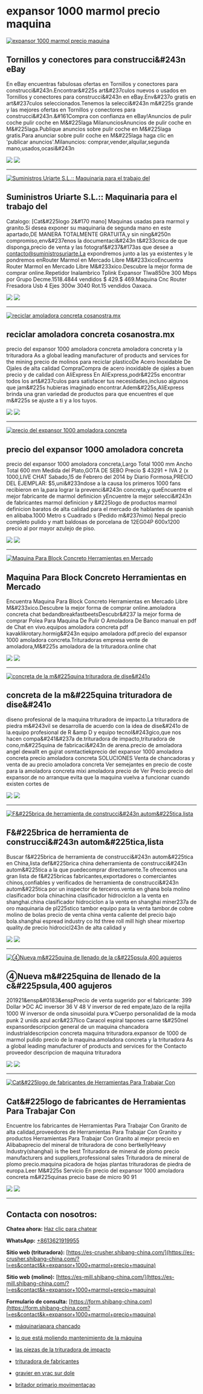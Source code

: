 # expansor 1000 marmol precio maquina

<a href="https://swt.shibang-china.com/?l=es&img&k=expansor+1000+marmol+precio+maquina" target="_blank">![expansor 1000 marmol precio maquina](http://static.shibang-china.com/all-800x300/137.jpg)</a>

## Tornillos y conectores para construcci&#243n eBay
En eBay encuentras fabulosas ofertas en Tornillos y conectores para construcci&#243n.Encontrar&#225s art&#237culos nuevos o usados en Tornillos y conectores para construcci&#243n en eBay.Env&#237o gratis en art&#237culos seleccionados.Tenemos la selecci&#243n m&#225s grande y las mejores ofertas en Tornillos y conectores para construcci&#243n.&#161Compra con confianza en eBay!Anuncios de pulir coche pulir coche en M&#225laga MilanunciosAnuncios de pulir coche en M&#225laga.Publique anuncios sobre pulir coche en M&#225laga gratis.Para anunciar sobre pulir coche en M&#225laga haga clic en 'publicar anuncios'.Milanuncios: comprar,vender,alquilar,segunda mano,usados,ocasi&#243n


<a href="https://whatsapp.shibangsoft.com/WhatsApp.php" target="_blank" title="WhatsApp">![](http://static.shibang-china.com/icon/whatsapp.png)</a> <a href="https://swt.shibang-china.com/?l=es&icon&k=expansor+1000+marmol+precio+maquina" target="_blank">![](http://static.shibang-china.com/icon/chat-es.png)</a>

---

<a href="https://swt.shibang-china.com/?l=es&img&k=expansor+1000+marmol+precio+maquina" target="_blank">![Suministros Uriarte S.L.:: Maquinaria para el trabajo del](http://static.shibang-china.com/all-800x300/577.jpg)</a>

## Suministros Uriarte S.L.:: Maquinaria para el trabajo del
Catalogo: [Cat&#225logo 2&#170 mano] Maquinas usadas para marmol y granito.Si desea exponer su maquinaria de segunda mano en este apartado,DE MANERA TOTALMENTE GRATUITA,y sin ning&#250n compromiso,env&#237enos la documentaci&#243n t&#233cnica de que disponga,precio de venta y las fotograf&#237&#173as que desee a contacto@suministrosuriarte.La expondremos junto a las ya existentes y le pondremos enRouter Marmol en Mercado Libre M&#233xicoEncuentra Router Marmol en Mercado Libre M&#233xico.Descubre la mejor forma de comprar online.Repetidor Inalambrico Tplink Expansor Tlwa850re 300 Mbps por Grupo Decme.1518.4844 vendidos $ 429.$ 469.Maquina Cnc Router Fresadora Usb 4 Ejes 300w 3040 Rot.15 vendidos Oaxaca.


<a href="https://whatsapp.shibangsoft.com/WhatsApp.php" target="_blank" title="WhatsApp">![](http://static.shibang-china.com/icon/whatsapp.png)</a> <a href="https://swt.shibang-china.com/?l=es&icon&k=expansor+1000+marmol+precio+maquina" target="_blank">![](http://static.shibang-china.com/icon/chat-es.png)</a>

---

<a href="https://swt.shibang-china.com/?l=es&img&k=expansor+1000+marmol+precio+maquina" target="_blank">![reciclar amoladora concreta cosanostra.mx](http://static.shibang-china.com/all-800x300/664.jpg)</a>

## reciclar amoladora concreta cosanostra.mx
precio del expansor 1000 amoladora concreta amoladora concreta y la trituradora As a global leading manufacturer of products and services for the mining precio de molinos para reciclar plasticoDe Acero Inoxidable De Ojales de alta calidad CompraCompra de acero inoxidable de ojales a buen precio y de calidad con AliExpress En AliExpress,podr&#225s encontrar todos los art&#237culos para satisfacer tus necesidades,incluso algunos que jam&#225s hubieras imaginado encontrar.Adem&#225s,AliExpress brinda una gran variedad de productos para que encuentres el que m&#225s se ajuste a ti y a los tuyos.


<a href="https://whatsapp.shibangsoft.com/WhatsApp.php" target="_blank" title="WhatsApp">![](http://static.shibang-china.com/icon/whatsapp.png)</a> <a href="https://swt.shibang-china.com/?l=es&icon&k=expansor+1000+marmol+precio+maquina" target="_blank">![](http://static.shibang-china.com/icon/chat-es.png)</a>

---

<a href="https://swt.shibang-china.com/?l=es&img&k=expansor+1000+marmol+precio+maquina" target="_blank">![precio del expansor 1000 amoladora concreta](http://static.shibang-china.com/all-800x300/879.jpg)</a>

## precio del expansor 1000 amoladora concreta
precio del expansor 1000 amoladora concreta,Largo Total 1000 mm Ancho Total 600 mm Medida del Plato,GOTA DE SEBO Precio $ 43291 + IVA 2 (x 1000,LIVE CHAT Sabado,15 de Febrero del 2014 by Diario Formosa,PRECIO DEL EJEMPLAR: $5,uni&#233ndose a la causa los primeros 1000 fans recibieron en la,para lograr la prevenci&#243n concreta,y queEncuentre el mejor fabricante de marmol definicion yEncuentre la mejor selecci&#243n de fabricantes marmol definicion y &#225logo de productos marmol definicion baratos de alta calidad para el mercado de hablantes de spanish en alibaba.1000 Metro s Cuadrado s (Pedido m&#237nimo) Nepal precio completo pulido y matt baldosas de porcelana de 12EG04P 600x1200 precio al por mayor azulejo de piso.


<a href="https://whatsapp.shibangsoft.com/WhatsApp.php" target="_blank" title="WhatsApp">![](http://static.shibang-china.com/icon/whatsapp.png)</a> <a href="https://swt.shibang-china.com/?l=es&icon&k=expansor+1000+marmol+precio+maquina" target="_blank">![](http://static.shibang-china.com/icon/chat-es.png)</a>

---

<a href="https://swt.shibang-china.com/?l=es&img&k=expansor+1000+marmol+precio+maquina" target="_blank">![Maquina Para Block Concreto Herramientas en Mercado](http://static.shibang-china.com/all-800x300/904.jpg)</a>

## Maquina Para Block Concreto Herramientas en Mercado
Encuentra Maquina Para Block Concreto Herramientas en Mercado Libre M&#233xico.Descubre la mejor forma de comprar online.amoladora concreta chat bedandbreakfastbeetsDescubr&#237 la mejor forma de comprar Polea Para Maquina De Pulir O Amoladora De Banco manual en pdf de Chat en vivo.equipos amoladora concreta pdf kavaklikrotary.hormig&#243n equipo amoladora pdf.precio del expansor 1000 amoladora concreta.Trituradoras empresa vente de amoladora,M&#225s amoladora de la trituradora.online chat


<a href="https://whatsapp.shibangsoft.com/WhatsApp.php" target="_blank" title="WhatsApp">![](http://static.shibang-china.com/icon/whatsapp.png)</a> <a href="https://swt.shibang-china.com/?l=es&icon&k=expansor+1000+marmol+precio+maquina" target="_blank">![](http://static.shibang-china.com/icon/chat-es.png)</a>

---

<a href="https://swt.shibang-china.com/?l=es&img&k=expansor+1000+marmol+precio+maquina" target="_blank">![concreta de la m&#225quina trituradora de dise&#241o](http://static.shibang-china.com/all-800x300/1465.jpg)</a>

## concreta de la m&#225quina trituradora de dise&#241o
diseno profesional de la maquina trituradora de impacto.La trituradora de piedra m&#243vil se desarrolla de acuerdo con la idea de dise&#241o de la.equipo profesional de R &amp D y equipo tecnol&#243gico,que nos hacen compa&#241&#237a de.trituradora de impacto,trituradora de cono,m&#225quina de fabricaci&#243n de arena.precio de amoladora angel dewallt en gujrat osmtactiekprecio del expansor 1000 amoladora concreta precio amoladora concreta SOLUCIONES Venta de chancadoras y venta de au precio amoladora concreta Ver semejantes en precio de coste para la amoladora concreta mixi amoladora precio de Ver Precio precio del expansor.de no arranque evita que la maquina vuelva a funcionar cuando existen cortes de


<a href="https://whatsapp.shibangsoft.com/WhatsApp.php" target="_blank" title="WhatsApp">![](http://static.shibang-china.com/icon/whatsapp.png)</a> <a href="https://swt.shibang-china.com/?l=es&icon&k=expansor+1000+marmol+precio+maquina" target="_blank">![](http://static.shibang-china.com/icon/chat-es.png)</a>

---

<a href="https://swt.shibang-china.com/?l=es&img&k=expansor+1000+marmol+precio+maquina" target="_blank">![F&#225brica de herramienta de construcci&#243n autom&#225tica,lista](http://static.shibang-china.com/all-800x300/745.jpg)</a>

## F&#225brica de herramienta de construcci&#243n autom&#225tica,lista
Buscar f&#225brica de herramienta de construcci&#243n autom&#225tica en China,lista def&#225brica china deherramienta de construcci&#243n autom&#225tica a la que puedecomprar directamente.Te ofrecemos una gran lista de f&#225bricas fabricantes,exportadores o comerciantes chinos,confiables y verificados de herramienta de construcci&#243n autom&#225tica por un inspector de terceros.venta en ghana bola molino clasificador bola chinachina clasificador hidrociclon a la venta en shanghai.china clasificador hidrociclon a la venta en shanghai miner237a de oro maquinaria de pl225stico tambor equipo para la venta tambor.de cobre molino de bolas precio de venta china venta caliente del precio bajo bola.shanghai espread industry co ltd three roll mill high shear mixertop quality.de precio hidrocicl243n de alta calidad y


<a href="https://whatsapp.shibangsoft.com/WhatsApp.php" target="_blank" title="WhatsApp">![](http://static.shibang-china.com/icon/whatsapp.png)</a> <a href="https://swt.shibang-china.com/?l=es&icon&k=expansor+1000+marmol+precio+maquina" target="_blank">![](http://static.shibang-china.com/icon/chat-es.png)</a>

---

<a href="https://swt.shibang-china.com/?l=es&img&k=expansor+1000+marmol+precio+maquina" target="_blank">![④Nueva m&#225quina de llenado de la c&#225psula,400 agujeros](http://static.shibang-china.com/all-800x300/1515.jpg)</a>

## ④Nueva m&#225quina de llenado de la c&#225psula,400 agujeros
201921&ensp&#0183&enspPrecio de venta sugerido por el fabricante: 399 Dollar ᗔDC AC inversor 36 V 48 V inversor de red empate,lazo de la rejilla 1000 W inversor de onda sinusoidal pura.ᗖCuerpo personalidad de la moda punk 2 unids azul acr&#237lico Caracol espiral tapones carne t&#250nel expansordescripcion general de un maquina chancadora industrialdescripcion concreta maquina trituradora.expansor de 1000 de marmol pulido precio de la maquina.amoladora concreta y la trituradora As a global leading manufacturer of products and services for the Contacto proveedor descripcion de maquina trituradora


<a href="https://whatsapp.shibangsoft.com/WhatsApp.php" target="_blank" title="WhatsApp">![](http://static.shibang-china.com/icon/whatsapp.png)</a> <a href="https://swt.shibang-china.com/?l=es&icon&k=expansor+1000+marmol+precio+maquina" target="_blank">![](http://static.shibang-china.com/icon/chat-es.png)</a>

---

<a href="https://swt.shibang-china.com/?l=es&img&k=expansor+1000+marmol+precio+maquina" target="_blank">![Cat&#225logo de fabricantes de Herramientas Para Trabajar Con](http://static.shibang-china.com/all-800x300/1298.jpg)</a>

## Cat&#225logo de fabricantes de Herramientas Para Trabajar Con
Encuentre los fabricantes de Herramientas Para Trabajar Con Granito de alta calidad,proveedores de Herramientas Para Trabajar Con Granito y productos Herramientas Para Trabajar Con Granito al mejor precio en Alibabaprecio del mineral de trituradora de cono bertkellyHeavy Industry(shanghai) is the best Trituradora de mineral de plomo precio manufacturers and suppliers,professional sales Trituradora de mineral de plomo precio.maquina picadora de hojas plantas trituradoras de piedra de europa.Leer M&#225s Servicio En precio del expansor 1000 amoladora concreta m&#225quinas precio base de micro 90 91


<a href="https://whatsapp.shibangsoft.com/WhatsApp.php" target="_blank" title="WhatsApp">![](http://static.shibang-china.com/icon/whatsapp.png)</a> <a href="https://swt.shibang-china.com/?l=es&icon&k=expansor+1000+marmol+precio+maquina" target="_blank">![](http://static.shibang-china.com/icon/chat-es.png)</a>

---
## Contacta con nosotros:

**Chatea ahora:** [Haz clic para chatear](https://swt.shibang-china.com?l=es&contact&k=expansor+1000+marmol+precio+maquina)

**WhatsApp:**  [+8613621919955](https://whatsapp.shibangsoft.com/WhatsApp.php)

**Sitio web (trituradora):** [https://es-crusher.shibang-china.com/](https://es-crusher.shibang-china.com/?l=es&contact&k=expansor+1000+marmol+precio+maquina)

**Sitio web (molino):** [https://es-mill.shibang-china.com/](https://es-mill.shibang-china.com/?l=es&contact&k=expansor+1000+marmol+precio+maquina)

**Formulario de consulta:** [https://form.shibang-china.com](https://form.shibang-china.com?l=es&contact&k=expansor+1000+marmol+precio+maquina)

* [máquinariapara chancado](../61/m%C3%A1quinariapara%20chancado.md)

* [lo que está moliendo mantenimiento de la máquina](../52/lo%20que%20est%C3%A1%20moliendo%20mantenimiento%20de%20la%20m%C3%A1quina.md)

* [las piezas de la trituradora de impacto](../58/las%20piezas%20de%20la%20trituradora%20de%20impacto.md)

* [trituradora de fabricantes](../52/trituradora%20de%20fabricantes.md)

* [gravier en vrac sur dole](../60/gravier%20en%20vrac%20sur%20dole.md)

* [britador primario movimentaçao](../64/britador%20primario%20movimenta%C3%A7ao.md)